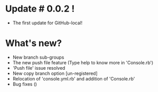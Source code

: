 # Update # 0.0.2 !
 - The first update for GitHub-local!
# What's new?
 - New branch sub-groups
 - The new push file feature (Type help to know more in 'Console.rb')
 - 'Push file' issue resolved
 - New copy branch option [un-registered]
 - Relocation of 'console.yml.rb' and addition of 'Console.rb'
 - Bug fixes
()

